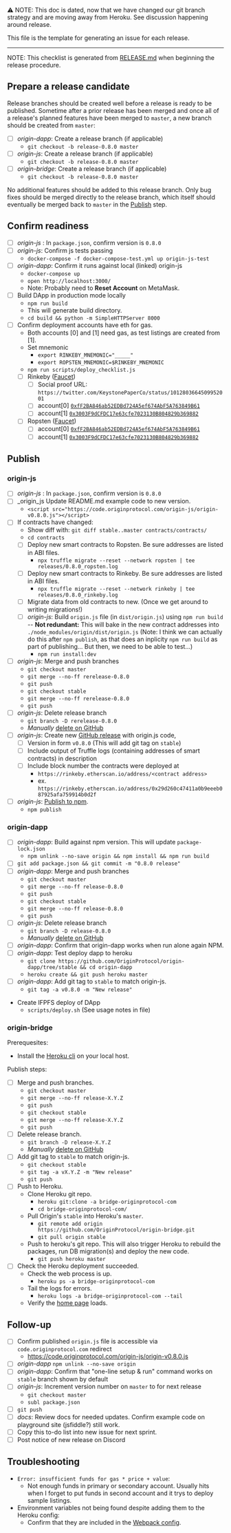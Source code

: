 ⚠️ NOTE: This doc is dated, now that we have changed our git branch strategy and are moving away from Heroku. See discussion happening around release. 

This file is the template for generating an issue for each release.

---

NOTE: This checklist is generated from [RELEASE.md](https://github.com/OriginProtocol/origin-js/blob/master/RELEASE.md) when beginning the release procedure.

## Prepare a release candidate
Release branches should be created well before a release is ready to be published. Sometime after a prior release has been merged and once all of a release's planned features have been merged to `master`, a new branch should be created from `master`:
- [ ] _origin-dapp_: Create a release branch (if applicable)
  - `git checkout -b release-0.8.0 master`
- [ ] _origin-js_: Create a release branch (if applicable)
  - `git checkout -b release-0.8.0 master`
- [ ] _origin-bridge_: Create a release branch (if applicable)
  - `git checkout -b release-0.8.0 master`

No additional features should be added to this release branch. Only bug fixes should be merged directly to the release branch, which itself should eventually be merged back to `master` in the [Publish](#publish) step.

## Confirm readiness
- [ ] _origin-js_ : In `package.json`, confirm version is `0.8.0`
- [ ] _origin-js_: Confirm js tests passing
  - `docker-compose -f docker-compose-test.yml up origin-js-test`
- [ ] _origin-dapp_: Confirm it runs against local (linked) origin-js
  - `docker-compose up`
  - `open http://localhost:3000/`
  - Note: Probably need to **Reset Account** on MetaMask.
- [ ] Build DApp in production mode locally
  - `npm run build`
  - This will generate build directory.
  - `cd build && python -m SimpleHTTPServer 8000`
- [ ] Confirm deployment accounts have eth for gas.
  - Both accounts [0] and [1] need gas, as test listings are created from [1].
  - Set mnemonic
    - `export RINKEBY_MNEMONIC="_____"`
    - `export ROPSTEN_MNEMONIC=$RINKEBY_MNEMONIC`
  - `npm run scripts/deploy_checklist.js`
  - [ ] Rinkeby ([Faucet](https://faucet.rinkeby.io/))
    - [ ] Social proof URL: `https://twitter.com/KeystonePaperCo/status/1012803664509952001`
    - [ ] account[0] [`0xfF2BA846ab52EDBd724A5ef674AbF5A763849B61`](https://rinkeby.etherscan.io/address/0xfF2BA846ab52EDBd724A5ef674AbF5A763849B61)
    - [ ] account[1] [`0x3003F9dCFDC17e63cfe7023130B804829b369882`](https://rinkeby.etherscan.io/address/0x3003F9dCFDC17e63cfe7023130B804829b369882)
  - [ ] Ropsten ([Faucet](https://faucet.metamask.io/))
    - [ ] account[0] [`0xfF2BA846ab52EDBd724A5ef674AbF5A763849B61`](https://ropsten.etherscan.io/address/0xfF2BA846ab52EDBd724A5ef674AbF5A763849B61)
    - [ ] account[1] [`0x3003F9dCFDC17e63cfe7023130B804829b369882`](https://ropsten.etherscan.io/address/0x3003F9dCFDC17e63cfe7023130B804829b369882)

## Publish
### origin-js
- [ ] _origin-js_ : In `package.json`, confirm version is `0.8.0`
- [ ] _origin_js Update README.md example code to new version.
  - `<script src="https://code.originprotocol.com/origin-js/origin-v0.8.0.js"></script>`
- [ ] If contracts have changed:
  - Show diff with: `git diff stable..master contracts/contracts/`
  - `cd contracts`
  - [ ] Deploy new smart contracts to Ropsten. Be sure addresses are listed in ABI files.
    - `npx truffle migrate --reset --network ropsten | tee releases/0.8.0_ropsten.log`
  - [ ] Deploy new smart contracts to Rinkeby.  Be sure addresses are listed in ABI files.
    - `npx truffle migrate --reset --network rinkeby | tee releases/0.8.0_rinkeby.log`
  - [ ] Migrate data from old contracts to new. (Once we get around to writing migrations!)
  - [ ] _origin-js_: Build `origin.js` file (in `dist/origin.js`) using `npm run build` -- **Not redundant:** This will bake in the new contract addresses into `./node_modules/origin/dist/origin.js`
  (Note: I think we can actually do this after `npm publish`, as that does an inplicity `npm run build` as part of publishing... But then, we need to be able to test...)
    - `npm run install:dev`
- [ ] _origin-js_: Merge and push branches
  - `git checkout master`
  - `git merge --no-ff rerelease-0.8.0`
  - `git push`
  - `git checkout stable`
  - `git merge --no-ff rerelease-0.8.0`
  - `git push`
- [ ] _origin-js_: Delete release branch
  - `git branch -D rerelease-0.8.0`
  - _Manually_ [delete on GitHub](https://github.com/OriginProtocol/origin-js/branches)
- [ ] _origin-js_: Create new [GitHub release](https://github.com/OriginProtocol/origin-js/releases) with origin.js code,
  - [ ] Version in form `v0.8.0` (This will add git tag on `stable`)
  - [ ] Include output of Truffle logs (containing addresses of smart contracts) in description
  - [ ] Include block number the contracts were deployed at
    - `https://rinkeby.etherscan.io/address/<contract address>`
    - ex. `https://rinkeby.etherscan.io/address/0x29d260c47411a0b9eeeb087925afa759914b0d2f`
- [ ] _origin-js_: [Publish to npm](https://docs.npmjs.com/cli/publish).
  - `npm publish`

### origin-dapp
- [ ] _origin-dapp_: Build against npm version. This will update `package-lock.json`
  - `npm unlink --no-save origin && npm install && npm run build`
- [ ] `git add package.json && git commit -m "0.8.0 release"`
- [ ] _origin-dapp_: Merge and push branches
  - `git checkout master`
  - `git merge --no-ff release-0.8.0`
  - `git push`
  - `git checkout stable`
  - `git merge --no-ff release-0.8.0`
  - `git push`
- [ ] _origin-js_: Delete release branch
  - `git branch -D release-0.8.0`
  - _Manually_ [delete on GitHub](https://github.com/OriginProtocol/origin-dapp/branches)
- [ ] _origin-dapp_: Confirm that origin-dapp works when run alone again NPM.
- [ ] _origin-dapp_: Test deploy dapp to heroku
  - `git clone https://github.com/OriginProtocol/origin-dapp/tree/stable && cd origin-dapp`
  - `heroku create && git push heroku master`
- [ ] _origin-dapp_: Add git tag to `stable` to match origin-js.
  - `git tag -a v0.8.0 -m "New release"`
- Create IFPFS deploy of DApp
  - `scripts/deploy.sh` (See usage notes in file)

### origin-bridge
Prerequesites:
 - Install the [Heroku cli](https://devcenter.heroku.com/articles/heroku-cli) on your local host.

Publish steps:
- [ ] Merge and push branches.
  - `git checkout master`
  - `git merge --no-ff release-X.Y.Z`
  - `git push`
  - `git checkout stable`
  - `git merge --no-ff release-X.Y.Z`
  - `git push`
- [ ] Delete release branch.
  - `git branch -D release-X.Y.Z`
  - _Manually_ [delete on GitHub](https://github.com/OriginProtocol/origin-bridge/branches)
- [ ] Add git tag to `stable` to match origin-js.
  - `git checkout stable`
  - `git tag -a vX.Y.Z -m "New release"`
  - `git push`
- [ ] Push to Heroku.
  - Clone Heroku git repo.
    - `heroku git:clone -a bridge-originprotocol-com`
    - `cd bridge-originprotocol-com/`
  - Pull Origin's `stable` into Heroku's `master`.
    - `git remote add origin https://github.com/OriginProtocol/origin-bridge.git`
    - `git pull origin stable`
  - Push to heroku's git repo. This will also trigger Heroku to rebuild the packages, run DB migration(s) and deploy the new code.
    - `git push heroku master`
- [ ] Check the Heroku deployment succeeded.
  - Check the web process is up.
    - `heroku ps -a bridge-originprotocol-com`
  - Tail the logs for errors.
    - `heroku logs -a bridge-originprotocol-com --tail`
  - Verify the [home page](https://bridge.originprotocol.com) loads.

## Follow-up
- [ ] Confirm published `origin.js` file is accessible via `code.originprotocol.com` redirect
  - https://code.originprotocol.com/origin-js/origin-v0.8.0.js
- [ ] _origin-dapp_ `npm unlink --no-save origin`
- [ ] _origin-dapp_: Confirm that "one-line setup & run" command works on `stable` branch shown by default
- [ ] _origin-js_: Increment version number on `master` to for next release
  - `git checkout master`
  - `subl package.json`
- [ ] `git push`
- [ ] _docs_: Review docs for needed updates. Confirm example code on playground site (jsfiddle?) still work.
- [ ] Copy this to-do list into new issue for next sprint.
- [ ] Post notice of new release on Discord

## Troubleshooting

- `Error: insufficient funds for gas * price + value`:
  - Not enough funds in primary or secondary account. Usually hits when I forget to put funds in second account and it trys to deploy sample listings.
- Environment variables not being found despite adding them to the Heroku config:
  - Confirm that they are included in the [Webpack config](https://github.com/OriginProtocol/origin-dapp/blob/stable/webpack.config.js#L12-L20).
